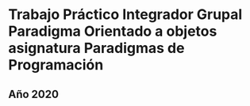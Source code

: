 # Trabajo Práctico Integrador Grupal Paradigma Orientado a objetos asignatura Paradigmas de Programación

## Año 2020
